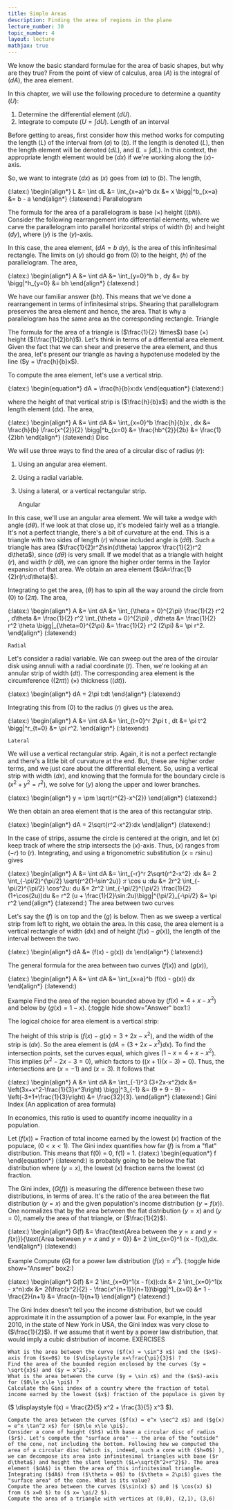 ```yaml
---
title: Simple Areas
description: Finding the area of regions in the plane
lecture_number: 30
topic_number: 4
layout: lecture
mathjax: true
---
```

We know the basic standard formulae for the area of basic shapes, but why are they true? From the point of view of calculus, area ($A$) is the integral of ($dA$), the area element.

In this chapter, we will use the following procedure to determine a quantity ($U$):
1. Determine the differential element ($dU$).
2. Integrate to compute ($U=\int dU$).
Length of an interval

Before getting to areas, first consider how this method works for computing the length ($L$) of the interval from ($a$) to ($b$). If the length is denoted ($L$), then the length element will be denoted ($dL$), and ($L = \int dL$). In this context, the appropriate length element would be ($dx$) if we're working along the ($x$)-axis.

So, we want to integrate ($dx$) as ($x$) goes from ($a$) to ($b$).
The length,

(:latex:) \begin{align*} L &= \int dL
&= \int_{x=a}^b dx
&= x \bigg|^b_{x=a}
&= b - a \end{align*} (:latexend:)
Parallelogram

The formula for the area of a parallelogram is base ($\times$) height ($(bh)$). Consider the following rearrangement into differential elements, where we carve the parallelogram into parallel horizontal strips of width ($b$) and height ($dy$), where ($y$) is the ($y$)-axis.

In this case, the area element, ($dA = b \:dy$), is the area of this infinitesimal rectangle. The limits on ($y$) should go from ($0$) to the height, ($h$) of the parallelogram.
The area,

(:latex:) \begin{align*} A &= \int dA
&= \int_{y=0}^h b \, dy
&= by \bigg|^h_{y=0}
&= bh \end{align*} (:latexend:)

We have our familiar answer ($bh$). This means that we've done a rearrangement in terms of infinitesimal strips. Shearing that parallelogram preserves the area element and hence, the area. That is why a parallelogram has the same area as the corresponding rectangle.
Triangle

The formula for the area of a triangle is ($\frac{1}{2} \times$) base ($\times$) height ($(\frac{1}{2}bh)$). Let's think in terms of a differential area element. Given the fact that we can shear and preserve the area element, and thus the area, let's present our triangle as having a hypotenuse modeled by the line ($y = \frac{h}{b}x$).

To compute the area element, let's use a vertical strip.

(:latex:) \begin{equation*} dA = \frac{h}{b}x\:dx \end{equation*} (:latexend:)

where the height of that vertical strip is ($\frac{h}{b}x$) and the width is the length element ($dx$).
The area,

(:latex:) \begin{align*} A &= \int dA
&= \int_{x=0}^b \frac{h}{b}x \, dx
&= \frac{h}{b} \frac{x^{2}}{2} \bigg|^b_{x=0}
&= \frac{hb^{2}}{2b}
&= \frac{1}{2}bh \end{align*} (:latexend:)
Disc

We will use three ways to find the area of a circular disc of radius ($r$):
1. Using an angular area element.
2. Using a radial variable.
3. Using a lateral, or a vertical rectangular strip.

    Angular 

In this case, we'll use an angular area element. We will take a wedge with angle ($d\theta$). If we look at that close up, it's modeled fairly well as a triangle. It's not a perfect triangle, there's a bit of curvature at the end. This is a triangle with two sides of length ($r$) whose included angle is ($d\theta$). Such a triangle has area ($\frac{1}{2}r^2\sin(d\theta) \approx \frac{1}{2}r^2 d\theta$), since ($d\theta$) is very small. If we model that as a triangle with height ($r$), and width ($r\:d\theta$), we can ignore the higher order terms in the Taylor expansion of that area. We obtain an area element ($dA=\frac{1}{2}r(r\:d\theta)$).

Integrating to get the area, ($\theta$) has to spin all the way around the circle from ($0$) to ($2\pi$).
The area,

(:latex:) \begin{align*} A &= \int dA
&= \int_{\theta = 0}^{2\pi} \frac{1}{2} r^2 \, d\theta
&= \frac{1}{2} r^2 \int_{\theta = 0}^{2\pi} \, d\theta
&= \frac{1}{2} r^2 \theta \bigg|_{\theta=0}^{2\pi}
&= \frac{1}{2} r^2 (2\pi)
&= \pi r^2. \end{align*} (:latexend:)

    Radial 

Let's consider a radial variable. We can sweep out the area of the circular disk using annuli with a radial coordinate ($t$). Then, we're looking at an annular strip of width ($dt$). The corresponding area element is the circumference ($(2 \pi t)$) ($\times$) thickness ($(dt)$).

(:latex:) \begin{align*} dA = 2\pi t\:dt \end{align*} (:latexend:)

Integrating this from ($0$) to the radius ($r$) gives us the area.

(:latex:) \begin{align*} A &= \int dA
&= \int_{t=0}^r 2\pi t \, dt
&= \pi t^2 \bigg|^r_{t=0}
&= \pi r^2. \end{align*} (:latexend:)

    Lateral 

We will use a vertical rectangular strip. Again, it is not a perfect rectangle and there's a little bit of curvature at the end. But, these are higher order terms, and we just care about the differential element. So, using a vertical strip with width ($dx$), and knowing that the formula for the boundary circle is ($x^{2}+y^{2}=r^{2}$), we solve for ($y$) along the upper and lower branches.

(:latex:) \begin{align*} y = \pm \sqrt{r^{2}-x^{2}} \end{align*} (:latexend:)

We then obtain an area element that is the area of this rectangular strip.

(:latex:) \begin{align*} dA = 2\sqrt{r^2-x^2}\:dx \end{align*} (:latexend:)

In the case of strips, assume the circle is centered at the origin, and let ($x$) keep track of where the strip intersects the ($x$)-axis. Thus, ($x$) ranges from ($-r$) to ($r$). Integrating, and using a trigonometric substitution ($x = r\sin u$) gives

(:latex:) \begin{align*} A &= \int dA
&= \int_{-r}^r 2\sqrt{r^2-x^2} \:dx
&= 2 \int_{-\pi/2}^{\pi/2} \sqrt{r^2(1-\sin^2u)} \:r \cos u \:du
&= 2r^2 \int_{-\pi/2}^{\pi/2} \cos^2u\: du
&= 2r^2 \int_{-\pi/2}^{\pi/2} \frac{1}{2}(1+\cos(2u))du
&= r^2 (u + \frac{1}{2}\sin\:2u)\bigg|^{\pi/2}_{-\pi/2}
&= \pi r^2 \end{align*} (:latexend:)
The area between two curves

Let's say the ($f$) is on top and the ($g$) is below. Then as we sweep a vertical strip from left to right, we obtain the area. In this case, the area element is a vertical rectangle of width ($dx$) and of height ($f(x) - g(x)$), the length of the interval between the two.

(:latex:) \begin{align*} dA &= (f(x) - g(x)) dx
\end{align*} (:latexend:)

The general formula for the area between two curves ($f(x)$) and ($g(x)$),

(:latex:) \begin{align*} A &= \int dA
&= \int_{x=a}^b (f(x) - g(x)) dx
\end{align*} (:latexend:)

Example
Find the area of the region bounded above by ($f(x) = 4+x-x^2$) and below by ($g(x) = 1-x$). (:toggle hide show="Answer" box1:)

The logical choice for area element is a vertical strip:

The height of this strip is ($f(x)-g(x) = 3+2x-x^2$), and the width of the strip is ($dx$). So the area element is ($dA = (3+2x-x^2)dx$). To find the intersection points, set the curves equal, which gives ($1-x=4+x-x^2$). This implies ($x^2-2x-3=0$), which factors to ($(x+1)(x-3) = 0$). Thus, the intersections are ($x=-1$) and ($x=3$). It follows that

(:latex:) \begin{align*} A &= \int dA
&= \int_{-1}^3 (3+2x-x^2)dx
&= \left(3x+x^2-\frac{1}{3}x^3\right) \bigg|^3_{-1}
&= (9 + 9 - 9) - \left(-3+1+\frac{1}{3}\right)
&= \frac{32}{3}. \end{align*} (:latexend:)
Gini Index (An application of area formula)

In economics, this ratio is used to quantify income inequality in a population.

Let ($f(x)$) = Fraction of total income earned by the lowest ($x$) fraction of the populace, ($0<x<1$).
The Gini index quantifies how far ($f$) is from a "flat" distribution. This means that f(0) = 0, f(1) = 1.
(:latex:) \begin{equation*} f \end{equation*} (:latexend:) is probably going to be below the flat distribution where ($y = x$), the lowest ($x$) fraction earns the lowest ($x$) fraction.

The Gini index, ($G(f)$) is measuring the difference between these two distributions, in terms of area. It's the ratio of the area between the flat distribution ($y = x$) and the given population's income distribution ($y = f(x)$). One normalizes that by the area between the flat distribution ($y = x$) and ($y = 0$), namely the area of that triangle, or ($\frac{1}{2}$).

(:latex:) \begin{align*} G(f) &= \frac{\text{Area between the $y = x$ and $y = f(x)$}}{\text{Area between $y = x$ and $y = 0$}}
&= 2 \int_{x=0}^1 (x - f(x))\,dx. \end{align*} (:latexend:)

Example
Compute ($G$) for a power law distribution ($f(x) = x^n$). (:toggle hide show="Answer" box2:)

(:latex:) \begin{align*} G(f) &= 2 \int_{x=0}^1(x - f(x))\:dx
&= 2 \int_{x=0}^1(x - x^n)\:dx
&= 2(\frac{x^2}{2} - \frac{x^{n+1}}{n+1})\bigg|^1_{x=0}
&= 1 - \frac{2}{n+1}
&= \frac{n-1}{n+1} \end{align*} (:latexend:)

The Gini Index doesn't tell you the income distribution, but we could approximate it in the assumption of a power law. For example, in the year 2010, in the state of New York in USA, the Gini Index was very close to ($\frac{1}{2}$). If we assume that it went by a power law distribution, that would imply a cubic distribution of income.
EXERCISES

    What is the area between the curve ($f(x) = \sin^3 x$) and the ($x$)-axis from ($x=0$) to ($\displaystyle x=\frac{\pi}{3}$) ?
    Find the area of the bounded region enclosed by the curves ($y = \sqrt{x}$) and ($y = x^2$).
    What is the area between the curve ($y = \sin x$) and the ($x$)-axis for ($0\le x\le \pi$) ?
    Calculate the Gini index of a country where the fraction of total income earned by the lowest ($x$) fraction of the populace is given by 

($ \displaystyle f(x) = \frac{2}{5} x^2 + \frac{3}{5} x^3 $).

    Compute the area between the curves ($f(x) = e^x \sec^2 x$) and ($g(x) = e^x \tan^2 x$) for ($0\le x\le \pi$).
    Consider a cone of height ($h$) with base a circular disc of radius ($r$). Let's compute the "surface area" -- the area of the "outside" of the cone, not including the bottom. Following how we computed the area of a circular disc (which is, indeed, such a cone with ($h=0$) ), we can decompose its area into infinitesimal triangles with base ($r d\theta$) and height the slant length ($L=\sqrt{h^2+r^2}$). The area element ($dA$) is then the area of this infinitesimal triangle. Integrating ($dA$) from ($\theta = 0$) to ($\theta = 2\pi$) gives the "surface area" of the cone. What is its value?
    Compute the area between the curves ($\sin(x) $) and ($ \cos(x) $) from ($ x=0 $) to ($ x= \pi/2 $).
    Compute the area of a triangle with vertices at (0,0), (2,1), (3,6) 